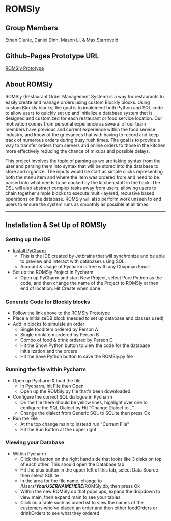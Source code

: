 # ROMSly

## Group Members

Ethan Clunie, Daniel Dinh, Mason Li, & Max Starreveld

## Github-Pages Prototype URL

[ROMSly Prototype](https://ddinh0411.github.io/ROMSly/src/index.html)

## About ROMSly

ROMSly (Restaurant Order Management System) is a way for restaurants to easily create and manage orders using custom Blockly blocks. Using custom Blockly blocks, the goal is to implement both Python and SQL code to allow users to quickly set up and initialize a database system that is designed and customized for each restaurant or food service location. Our motivation comes from personal experience as several of our team members have previous and current experience within the food service industry, and know of the grievances that with having to record and keep track of numerous orders during busy rush times. The goal is to provide a way to transfer orders from servers and online orders to those in the kitchen more effectively reducing the chance of mixups and possible delays.

This project involves the topic of parsing as we are taking syntax from the user and parsing them into syntax that will be stored into the database to store and organize. The inputs would be start as simple clicks representing both the menu item and where the item was ordered from and need to be parsed into what needs to be cooked by the kitchen staff in the back. The DSL will also abstract complex tasks away from users, allowing users to chain together simple blocks to execute multi-layered, recursive based operations on the database. ROMSly will also perform work unseen to end users to ensure the system runs as smoothly as possible at all times.

---

## Installation & Set Up of ROMSly

### Setting up the IDE

- [Install PyCharm](https://www.jetbrains.com/pycharm/download/?section=mac)
    - This is the IDE created by Jetbrains that will synchronize and be able to preview and interact with databases using SQL.
    - Account & Usage of Pycharm is free with any Chapman Email
- Set up the ROMSly Project in Pycharm
    - Open up PyCharm and start New Project, select Pure Python as the code, and then change the name of the Project to ROMSly at then end of location. Hit Create when done

### Generate Code for Blockly blocks

- Follow the link above to the ROMSly Prototype
- Place a initializeDB block (needed to set up database and classes used)
- Add in blocks to simulate an order
    - Single foodItem ordered by Person A
    - Single drinkItem ordered by Person B
    - Combo of food & drink ordered by Person C
    - Hit the Show Python button to view the code for the database initialization and the orders
    - Hit the Save Python button to save the ROMSly.py file

### Running the file within Pycharm

- Open up Pycharm & load the file
    - In Pycharm, hit File then Open
    - Open up the ROMSly.py file that's been downloaded
- Configure the correct SQL dialogue in Pycharm
    - On the file there should be yellow lines, highlight over one to configure the SQL Dialect by Hit "Change Dialect to..."
    - Change the dialect from Generic SQL to SQLite then press Ok
- Run the File
    - At the top change main to instead run "Current File"
    - Hit the Run Button at the upper right

### Viewing your Database
- Within Pycharm
    - Click the button on the right hand side that looks like 3 disks on top of each other. This should open the Database tab
    - Hit the plus button in the upper left of this tab, select Data Source then select SQLite
    - In the area for the file name, change to /Users/***YourUSERNAMEHERE***/ROMSly.db, then press Ok
    - Within the new ROMSly.db that pops ups, expand the dropdown to view main, then expand main to see your tables
    - Click on a table such as orderList to view the names of the customers who've placed an order and then either foodOrders or drinkOrders to see what they ordered



